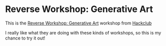 # Reverse Workshop: Generative Art

This is the [Reverse Workshop: Generative Art](https://workshops.hackclub.com/reverse_workshop_generative_art/) workshop from [Hackclub](https://hackclub.com)

I really like what they are doing with these kinds of workshops, so this is my chance to try it out!
